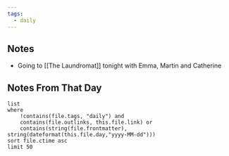 ```yaml
---
tags:
  - daily
---
```

## Notes

- Going to [[The Laundromat]] tonight with Emma, Martin and Catherine

## Notes From That Day
```dataview
list
where
	!contains(file.tags, "daily") and
	contains(file.outlinks, this.file.link) or
	contains(string(file.frontmatter), string(dateformat(this.file.day,"yyyy-MM-dd")))
sort file.ctime asc
limit 50
```